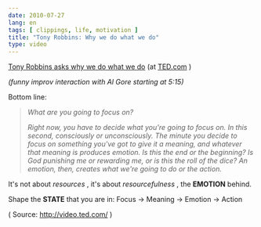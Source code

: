 ```yaml
---
date: 2010-07-27
lang: en
tags: [ clippings, life, motivation ]
title: "Tony Robbins: Why we do what we do"
type: video
---
```


[Tony Robbins asks why we do what we do](https://www.ted.com/talks/tony_robbins_why_we_do_what_we_do)
(at [TED.com](http://www.ted.com) )

*(funny improv interaction with Al Gore starting at 5:15)*

Bottom line:

> *What are you going to focus on?*
>
> *Right now, you have to decide what you're going to focus on. In this
> second, consciously or unconsciously. The minute you decide to focus
> on something you've got to give it a meaning, and whatever that
> meaning is produces emotion. Is this the end or the beginning? Is God
> punishing me or rewarding me, or is this the roll of the dice? An
> emotion, then, creates what we're going to do or the action.*

It's not about *resources* , it's about *resourcefulness* , the
**EMOTION** behind.

Shape the **STATE** that you are in: Focus -\> Meaning -\> Emotion -\>
Action

( Source: <http://video.ted.com/> )

